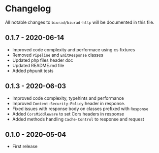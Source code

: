 # Changelog

All notable changes to `biurad/biurad-http` will be documented in this file.

## 0.1.7 - 2020-06-14
- Improved code complexity and performace using cs fixtures
- Removed `Pipeline` and `EmitResponse` classes
- Updated php files header doc
- Updated README.md file
- Added phpunit tests

## 0.1.3 - 2020-06-03

- Improved code complexity, typehints and performance
- Improved `Content-Security-Policy` header in response.
- Fixed issues with response body on classes prefixed with `Response`
- Added `CorsMiddleware` to set Cors headers in response
- Added methods handling `Cache-Control` to response and request

## 0.1.0 - 2020-05-04

- First release

